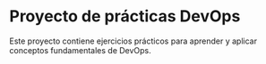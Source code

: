 # Proyecto de prácticas DevOps
Este proyecto contiene ejercicios prácticos para aprender y aplicar conceptos fundamentales de DevOps.
